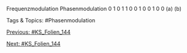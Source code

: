 Frequenzmodulation
Phasenmodulation
0 1 0 1 1 0 0 1 0 0 1 0 0
(a)
(b)

   Tags & Topics:
   #Phasenmodulation

[Previous: #KS_Folien_144](KS_Folien_144.md)

[Next: #KS_Folien_144](KS_Folien_144.md)